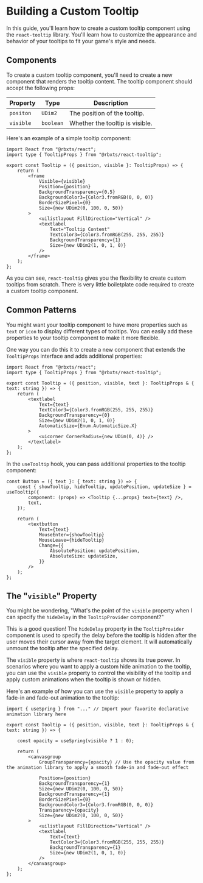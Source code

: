 # Building a Custom Tooltip

In this guide, you'll learn how to create a custom tooltip component using the `react-tooltip` library. You'll learn how to customize the appearance and behavior of your tooltips to fit your game's style and needs.

## Components

To create a custom tooltip component, you'll need to create a new component that renders the tooltip content. The tooltip component should accept the following props:

| Property  | Type      | Description                     |
| --------- | --------- | ------------------------------- |
| `positon` | `UDim2`   | The position of the tooltip.    |
| `visible` | `boolean` | Whether the tooltip is visible. |

Here's an example of a simple tooltip component:

```tsx
import React from "@rbxts/react";
import type { TooltipProps } from "@rbxts/react-tooltip";

export const Tooltip = ({ position, visible }: TooltipProps) => {
    return (
        <frame
            Visible={visible}
            Position={position}
            BackgroundTransparency={0.5}
            BackgroundColor3={Color3.fromRGB(0, 0, 0)}
            BorderSizePixel={0}
            Size={new UDim2(0, 100, 0, 50)}
        >
            <uilistlayout FillDirection="Vertical" />
            <textlabel
                Text="Tooltip Content"
                TextColor3={Color3.fromRGB(255, 255, 255)}
                BackgroundTransparency={1}
                Size={new UDim2(1, 0, 1, 0)}
            />
        </frame>
    );
};
```

As you can see, `react-tooltip` gives you the flexibility to create custom tooltips from scratch. There is very little boiletplate code required to create a custom tooltip component.

## Common Patterns

You might want your tooltip component to have more properties such as `text` or `icon` to display different types of tooltips. You can easily add these properties to your tooltip component to make it more flexible.

One way you can do this it to create a new component that extends the `TooltipProps` interface and adds additional properties:

```tsx
import React from "@rbxts/react";
import type { TooltipProps } from "@rbxts/react-tooltip";

export const Tooltip = ({ position, visible, text }: TooltipProps & { text: string }) => {
    return (
        <textlabel
            Text={text}
            TextColor3={Color3.fromRGB(255, 255, 255)}
            BackgroundTransparency={0}
            Size={new UDim2(1, 0, 1, 0)}
            AutomaticSize={Enum.AutomaticSize.X}
        >
            <uicorner CornerRadius={new UDim(0, 4)} />
        </textlabel>
    );
};
```

In the `useTooltip` hook, you can pass additional properties to the tooltip component:

```tsx
const Button = ({ text }: { text: string }) => {
    const { showTooltip, hideTooltip, updatePosition, updateSize } = useTooltip({
        component: (props) => <Tooltip {...props} text={text} />,
        text,
    });

    return (
        <textbutton
            Text={text}
            MouseEnter={showTooltip}
            MouseLeave={hideTooltip}
            Change={{
                AbsolutePosition: updatePosition,
                AbsoluteSize: updateSize,
            }}
        />
    );
};
```

## The "`visible`" Property

You might be wondering, "What's the point of the `visible` property when I can specify the `hideDelay` in the `TooltipProvider` component?"

This is a good question! The `hideDelay` property in the `TooltipProvider` component is used to specify the delay before the tooltip is hidden after the user moves their cursor away from the target element. It will automatically unmount the tooltip after the specified delay.

The `visible` property is where `react-tooltip` shows its true power. In scenarios where you want to apply a custom hide animation to the tooltip, you can use the `visible` property to control the visibility of the tooltip and apply custom animations when the tooltip is shown or hidden.

Here's an example of how you can use the `visible` property to apply a fade-in and fade-out animation to the tooltip:

```tsx
import { useSpring } from "..." // Import your favorite declarative animation library here

export const Tooltip = ({ position, visible, text }: TooltipProps & { text: string }) => {
    
    const opacity = useSpring(visible ? 1 : 0);

    return (
        <canvasgroup
            GroupTransparency={opacity} // Use the opacity value from the animation library to apply a smooth fade-in and fade-out effect

            Position={position}
            BackgroundTransparency={1}
            Size={new UDim2(0, 100, 0, 50)}
            BackgroundTransparency={1}
            BorderSizePixel={0}
            BackgroundColor3={Color3.fromRGB(0, 0, 0)}
            Transparency={opacity}
            Size={new UDim2(0, 100, 0, 50)}
        >
            <uilistlayout FillDirection="Vertical" />
            <textlabel
                Text={text}
                TextColor3={Color3.fromRGB(255, 255, 255)}
                BackgroundTransparency={1}
                Size={new UDim2(1, 0, 1, 0)}
            />
        </canvasgroup>
    );
};
```